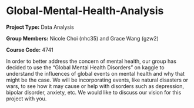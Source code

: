 # Global-Mental-Health-Analysis

**Project Type:** Data Analysis

**Group Members:** Nicole Choi (nhc35) and Grace Wang (gzw2)

**Course Code:** 4741

In order to better address the concern of mental health, our group has decided to use the “Global Mental Health Disorders” on kaggle to understand the influences of global events on mental health and why that might be the case. We will be incorporating events, like natural disasters or wars, to see how it may cause or help with disorders such as depression, bipolar disorder, anxiety, etc. We would like to discuss our vision for this project with you.
